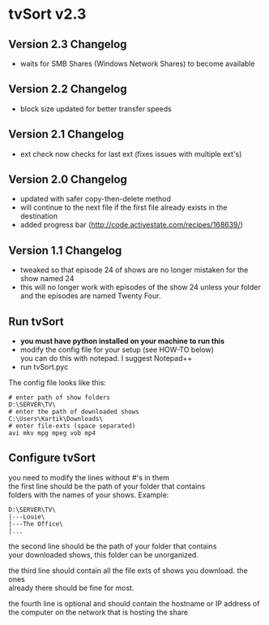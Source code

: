 # tvSort v2.3

Version 2.3 Changelog
---
* waits for SMB Shares (Windows Network Shares) to become available

Version 2.2 Changelog
---
* block size updated for better transfer speeds

Version 2.1 Changelog
---
* ext check now checks for last ext (fixes issues with multiple ext's)

Version 2.0 Changelog
---
* updated with safer copy-then-delete method
* will continue to the next file if the first file already exists in the destination
* added progress bar (http://code.activestate.com/recipes/168639/)

Version 1.1 Changelog
---
* tweaked so that episode 24 of shows are no longer mistaken for the show named 24
* this will no longer work with episodes of the show 24 unless your folder and the episodes are named Twenty Four.

Run tvSort
---
* **you must have python installed on your machine to run this**  
* modify the config file for your setup (see HOW-TO below)  
   you can do this with notepad. I suggest Notepad++  
* run tvSort.pyc  

The config file looks like this:
```
# enter path of show folders
D:\SERVER\TV\
# enter the path of downloaded shows
C:\Users\Kartik\Downloads\
# enter file-exts (space separated)
avi mkv mpg mpeg vob mp4
```

Configure tvSort
---
you need to modify the lines without #'s in them  
the first line should be the path of your folder that contains  
folders with the names of your shows. Example:  
```
D:\SERVER\TV\  
|---Louie\  
|---The Office\  
|...
```
the second line should be the path of your folder that contains  
your downloaded shows, this folder can be unorganized.  
  
the third line should contain all the file exts of shows you download. the ones  
already there should be fine for most.  

the fourth line is optional and should contain the hostname or IP address of the
computer on the network that is hosting the share